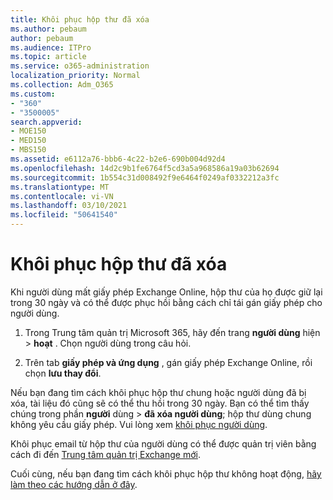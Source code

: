 ```yaml
---
title: Khôi phục hộp thư đã xóa
ms.author: pebaum
author: pebaum
ms.audience: ITPro
ms.topic: article
ms.service: o365-administration
localization_priority: Normal
ms.collection: Adm_O365
ms.custom:
- "360"
- "3500005"
search.appverid:
- MOE150
- MED150
- MBS150
ms.assetid: e6112a76-bbb6-4c22-b2e6-690b004d92d4
ms.openlocfilehash: 14d2c9b1fe6764f5cd3a5a968586a19a03b62694
ms.sourcegitcommit: 1b554c31d008492f9e6464f0249af0332212a3fc
ms.translationtype: MT
ms.contentlocale: vi-VN
ms.lasthandoff: 03/10/2021
ms.locfileid: "50641540"
---
```

# <a name="restore-a-deleted-mailbox"></a>Khôi phục hộp thư đã xóa

Khi người dùng mất giấy phép Exchange Online, hộp thư của họ được giữ lại trong 30 ngày và có thể được phục hồi bằng cách chỉ tái gán giấy phép cho người dùng.
  
1. Trong Trung tâm quản trị Microsoft 365, hãy đến trang **người dùng** hiện \> **hoạt** . Chọn người dùng trong câu hỏi.

2. Trên tab **giấy phép và ứng dụng** , gán giấy phép Exchange Online, rồi chọn **lưu thay đổi**.

Nếu bạn đang tìm cách khôi phục hộp thư chung hoặc người dùng đã bị xóa, tài liệu đó cũng sẽ có thể thu hồi trong 30 ngày. Bạn có thể tìm thấy chúng trong phần **người** dùng \> **đã xóa người dùng**; hộp thư dùng chung không yêu cầu giấy phép. Vui lòng xem [khôi phục người dùng](https://docs.microsoft.com/microsoft-365/admin/add-users/restore-user).

Khôi phục email từ hộp thư của người dùng có thể được quản trị viên bằng cách đi đến [Trung tâm quản trị Exchange mới](https://techcommunity.microsoft.com/t5/exchange-team-blog/a-new-recoverableitems-experience-comes-to-exchange-online/ba-p/1505353).

Cuối cùng, nếu bạn đang tìm cách khôi phục hộp thư không hoạt động, [hãy làm theo các hướng dẫn ở đây](https://docs.microsoft.com/microsoft-365/compliance/recover-an-inactive-mailbox).
  
